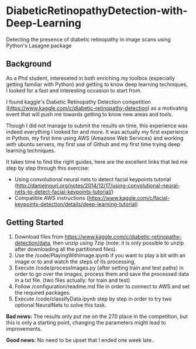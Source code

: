 # DiabeticRetinopathyDetection-with-Deep-Learning
Detecting the presence of diabetic retinopathy in image scans using Python's Lasagne package

## Background
As a Phd student, intereseted in both enriching my toolbox (especially getting familiar with Python) 
and getting to know deep learning techniques, I looked for a fast and interesting occasion to start from.

I found kaggle's Diabetic Retinopathy Detection competition (https://www.kaggle.com/c/diabetic-retinopathy-detection)
as a motivating event that will push me towards getting to know new areas and tools.

Though I did not manage to submit the results on time, this experience was indeed everything I looked for and more. 
It was actually my first experience in Python, my first time using AWS (Amazone Web Services) and working with ubuntu servers, 
my first use of Github and my first time trying deep learning techniques.

It takes time to find the right guides, here are the excellent links that led me step by step through this exercise:
- Using convolutional neural nets to detect facial keypoints tutorial (http://danielnouri.org/notes/2014/12/17/using-convolutional-neural-nets-to-detect-facial-keypoints-tutorial/)
- Compatible AWS instructions (https://www.kaggle.com/c/facial-keypoints-detection/details/deep-learning-tutorial)

## Getting Started

1. Download files from https://www.kaggle.com/c/diabetic-retinopathy-detection/data, then unzip using 7zip 
(note: it is only possible to unzip after downloading all the partitioned files).
2. Use the /code/PlayingWithImage.ipynb if you want to play a bit with an image or to and watch the steps of its processing,
3. Execute /code/processImages.py (after setting train and test paths) in order to go over the images, process them and save the processed data in a txt file. (two files actually: for train and test)
4. Follow /configuration/readme.md file in order to connect to AWS and set the required packages.
5. Execute /code/classifyData.ipynb step by step in order to try two optional NeuralNets to solve this task. 

**Bad news:** The results only put me on the 270 place in the competition, but this is only a starting point, 
changing the parameters might lead to improvements.

**Good news:** No need to be upset that I ended one week late..

